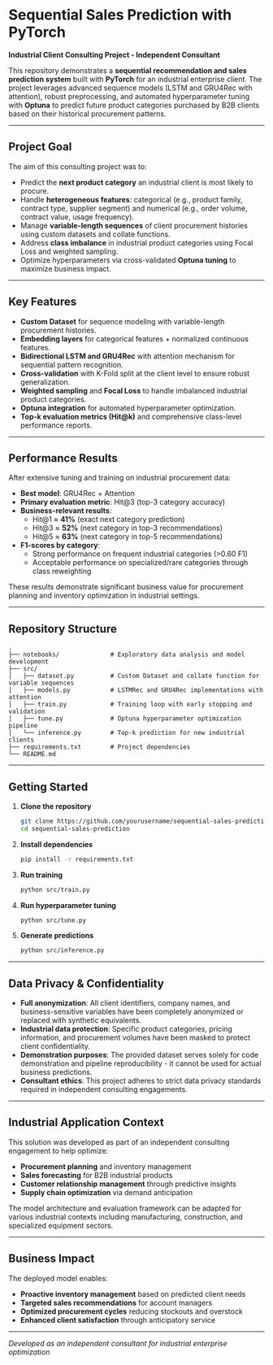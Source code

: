 # Sequential Sales Prediction with PyTorch
**Industrial Client Consulting Project - Independent Consultant**

This repository demonstrates a **sequential recommendation and sales prediction system** built with **PyTorch** for an industrial enterprise client. The project leverages advanced sequence models (LSTM and GRU4Rec with attention), robust preprocessing, and automated hyperparameter tuning with **Optuna** to predict future product categories purchased by B2B clients based on their historical procurement patterns.

---
## Project Goal
The aim of this consulting project was to:
- Predict the **next product category** an industrial client is most likely to procure.  
- Handle **heterogeneous features**: categorical (e.g., product family, contract type, supplier segment) and numerical (e.g., order volume, contract value, usage frequency).  
- Manage **variable-length sequences** of client procurement histories using custom datasets and collate functions.  
- Address **class imbalance** in industrial product categories using Focal Loss and weighted sampling.  
- Optimize hyperparameters via cross-validated **Optuna tuning** to maximize business impact.

---
## Key Features
- **Custom Dataset** for sequence modeling with variable-length procurement histories.  
- **Embedding layers** for categorical features + normalized continuous features.  
- **Bidirectional LSTM and GRU4Rec** with attention mechanism for sequential pattern recognition.  
- **Cross-validation** with K-Fold split at the client level to ensure robust generalization.  
- **Weighted sampling** and **Focal Loss** to handle imbalanced industrial product categories.  
- **Optuna integration** for automated hyperparameter optimization.  
- **Top-k evaluation metrics (Hit@k)** and comprehensive class-level performance reports.

---
## Performance Results
After extensive tuning and training on industrial procurement data:
- **Best model**: GRU4Rec + Attention  
- **Primary evaluation metric**: Hit@3 (top-3 category accuracy)  
- **Business-relevant results**:  
  - Hit@1 ≈ **41%** (exact next category prediction)
  - Hit@3 ≈ **52%** (next category in top-3 recommendations)  
  - Hit@5 ≈ **63%** (next category in top-5 recommendations)  
- **F1-scores by category**:  
  - Strong performance on frequent industrial categories (>0.60 F1)  
  - Acceptable performance on specialized/rare categories through class reweighting  

These results demonstrate significant business value for procurement planning and inventory optimization in industrial settings.

---
## Repository Structure
```
.
├── notebooks/              # Exploratory data analysis and model development
├── src/
│   ├── dataset.py          # Custom Dataset and collate function for variable sequences
│   ├── models.py           # LSTMRec and GRU4Rec implementations with attention
│   ├── train.py            # Training loop with early stopping and validation
│   ├── tune.py             # Optuna hyperparameter optimization pipeline
│   └── inference.py        # Top-k prediction for new industrial clients
├── requirements.txt        # Project dependencies
└── README.md
```

---
## Getting Started

1. **Clone the repository**
   ```bash
   git clone https://github.com/yourusername/sequential-sales-prediction.git
   cd sequential-sales-prediction
   ```

2. **Install dependencies**
   ```bash
   pip install -r requirements.txt
   ```

3. **Run training**
   ```bash
   python src/train.py
   ```

4. **Run hyperparameter tuning**
   ```bash
   python src/tune.py
   ```

5. **Generate predictions**
   ```bash
   python src/inference.py
   ```

---
## Data Privacy & Confidentiality
- **Full anonymization**: All client identifiers, company names, and business-sensitive variables have been completely anonymized or replaced with synthetic equivalents.
- **Industrial data protection**: Specific product categories, pricing information, and procurement volumes have been masked to protect client confidentiality.
- **Demonstration purposes**: The provided dataset serves solely for code demonstration and pipeline reproducibility - it cannot be used for actual business predictions.
- **Consultant ethics**: This project adheres to strict data privacy standards required in independent consulting engagements.

---
## Industrial Application Context
This solution was developed as part of an independent consulting engagement to help optimize:
- **Procurement planning** and inventory management
- **Sales forecasting** for B2B industrial products  
- **Customer relationship management** through predictive insights
- **Supply chain optimization** via demand anticipation

The model architecture and evaluation framework can be adapted for various industrial contexts including manufacturing, construction, and specialized equipment sectors.

---
## Business Impact
The deployed model enables:
- **Proactive inventory management** based on predicted client needs
- **Targeted sales recommendations** for account managers
- **Optimized procurement cycles** reducing stockouts and overstock
- **Enhanced client satisfaction** through anticipatory service

---
*Developed as an independent consultant for industrial enterprise optimization*
